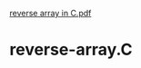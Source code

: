 [reverse array in C.pdf](https://github.com/ms0208/reverse-array.C/files/9331533/reverse.array.in.C.pdf)
# reverse-array.C
